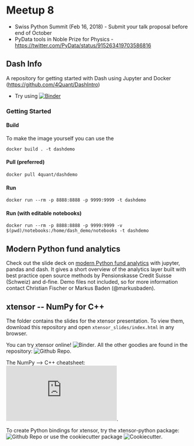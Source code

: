 # Meetup 8
- Swiss Python Summit (Feb 16, 2018) - Submit your talk proposal before end of October
- PyData tools in Noble Prize for Physics - https://twitter.com/PyData/status/915263419703586816

## Dash Info

A repository for getting started with Dash using Jupyter and Docker (https://github.com/4Quant/DashIntro)


- Try using [![Binder](https://beta.mybinder.org/badge.svg)](https://beta.mybinder.org/v2/gh/4Quant/DashIntro/master)

### Getting Started 

#### Build

To make the image yourself you can use the 
```
docker build . -t dashdemo
```

#### Pull (preferred)

```
docker pull 4quant/dashdemo
```


#### Run

```
docker run --rm -p 8888:8888 -p 9999:9999 -t dashdemo
```

#### Run (with editable notebooks)

```
docker run --rm -p 8888:8888 -p 9999:9999 -v $(pwd)/notebooks:/home/dash_demo/notebooks -t dashdemo
```

## Modern Python fund analytics

Check out the slide deck on [modern Python fund analytics](modern_pension_fund_analytics.pdf) with jupyter, pandas and dash. 
It gives a short overview of the analytics layer built with best practice open source methods by Pensionskasse Credit Suisse 
(Schweiz) and d-fine. Demo files not included, so for more information contact Christian Fischer or Markus Baden (@markusbaden).

## xtensor -- NumPy for C++

The folder contains the slides for the xtensor presentation. To view them, download this repository and open `xtensor_slides/index.html` in any browser.

You can try xtensor online! ![Binder](https://beta.mybinder.org/v2/gh/QuantStack/xtensor/0.12.1?filepath=notebooks%2Fxtensor.ipynb).
All the other goodies are found in the repository: ![Github Repo](https://github.com/QuantStack/xtensor/).

The NumPy --> C++ cheatsheet: ![Cheatsheet](https://xtensor.readthedocs.io/en/latest/numpy.html).

To create Python bindings for xtensor, try the xtensor-python package: ![Github Repo](https://github.com/QuantStack/xtensor-python)
or use the cookiecutter package ![Cookiecutter](https://github.com/QuantStack/xtensor-python).